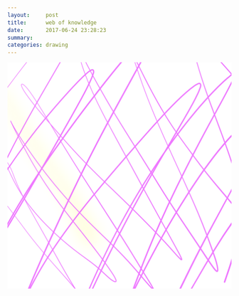 ```yaml
---
layout:     post
title:      web of knowledge
date:       2017-06-24 23:28:23
summary:    
categories: drawing
---
```

![web of knowledge](/images/diary/web-of-knowledge.png ".")
